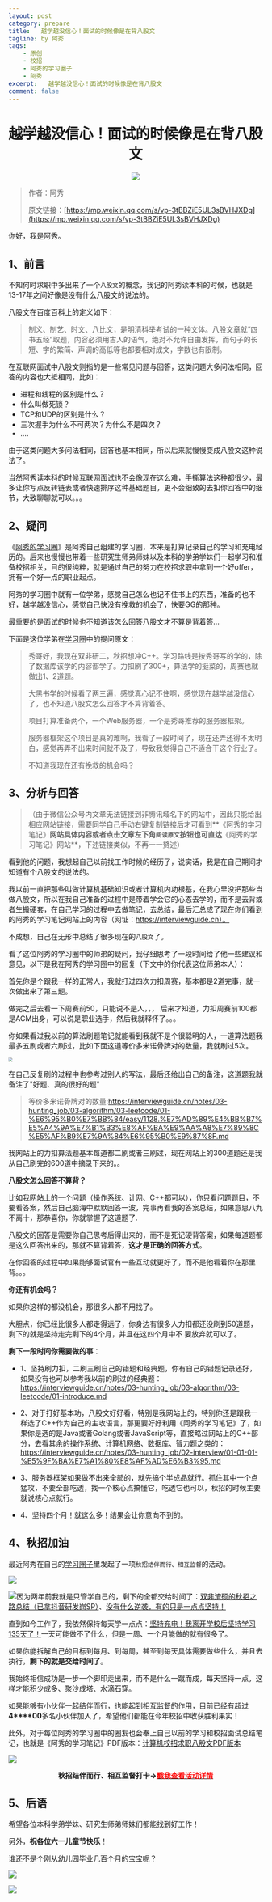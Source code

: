```yaml
---
layout: post
category: prepare
title:   越学越没信心！面试的时候像是在背八股文
tagline: by 阿秀
tags:
    - 原创
    - 校招
    - 阿秀的学习圈子
    - 阿秀
excerpt:   越学越没信心！面试的时候像是在背八股文
comment: false
---
```






<h1 align="center">
  越学越没信心！面试的时候像是在背八股文
</h1>
<div align="center">
  <a href="/notes/05-xiustar/01-xiustar_reading_guide/01-introduce.html#阿秀组建了一个校招学习圈子">
      <img src="https://axiu-image-bed.oss-cn-shanghai.aliyuncs.com/img/202206190108471.png">
  </a></div>


>作者：阿秀
>
>原文链接：[https://mp.weixin.qq.com/s/vp-3tBBZiE5UL3sBVHJXDg](https://mp.weixin.qq.com/s/vp-3tBBZiE5UL3sBVHJXDg)

你好，我是阿秀。

## 1、前言

不知何时求职中多出来了一个`八股文`的概念，我记的阿秀读本科的时候，也就是13-17年之间好像是没有什么八股文的说法的。

八股文在百度百科上的定义如下：

> 制义、制艺、时文、八比文，是明清科举考试的一种文体。八股文章就“四书五经”取题，内容必须用古人的语气，绝对不允许自由发挥，而句子的长短、字的繁简、声调的高低等也都要相对成文，字数也有限制。

在互联网面试中八股文则指的是一些常见问题与回答，这类问题大多问法相同，回答的内容也大抵相同，比如：

- 进程和线程的区别是什么？
- 什么叫做死锁？
- TCP和UDP的区别是什么？
- 三次握手为什么不可两次？为什么不是四次？
- ....

由于这类问题大多问法相同，回答也基本相同，所以后来就慢慢变成八股文这种说法了。

当然阿秀读本科的时候互联网面试也不会像现在这么难，手撕算法这种都很少，最多让你写点反转链表或者快速排序这种基础题目，更不会细致的去扣你回答中的细节，大致聊聊就可以。。。

## 2、疑问

《[阿秀的学习圈](/notes/05-xiustar/01-xiustar_reading_guide/01-introduce.md)》是阿秀自己组建的学习圈，本来是打算记录自己的学习和充电经历的。后来也慢慢也带着一些研究生师弟师妹以及本科的学弟学妹们一起学习和准备校招相关，目的很纯粹，就是通过自己的努力在校招求职中拿到一个好offer，拥有一个好一点的职业起点。

阿秀的学习圈中就有一位学弟，感觉自己怎么也记不住书上的东西，准备的也不好，越学越没信心，感觉自己快没有挽救的机会了，快要GG的那种。

最重要的是面试的时候也不知道该怎么回答八股文才不算是背着答...

下面是这位学弟在[学习圈](/notes/05-xiustar/01-xiustar_reading_guide/01-introduce.md)中的提问原文：

> 秀哥好，我现在双非研二，秋招想冲C++。学习路线是按秀哥写的学的，除了数据库该学的内容都学了。力扣刷了300+，算法学的挺菜的，周赛也就做出1、2道题。
>
> 大黑书学的时候看了两三遍，感觉真心记不住啊，感觉现在越学越没信心了，也不知道八股文怎么回答才不算背着答。
>
> 项目打算准备两个，一个Web服务器，一个是秀哥推荐的服务器框架。
>
> 服务器框架这个项目是真的难啊，我看了一段时间了，现在还弄还得不太明白，感觉再弄不出来时间就不及了，导致我觉得自己不适合干这个行业了。
>
> 不知道我现在还有挽救的机会吗？

## 3、分析与回答

> （由于微信公众号内文章无法链接到非腾讯域名下的网站中，因此只能给出相应网站链接，需要同学自己手动右键复制链接后才可看到**《阿秀的学习笔记》**网站具体内容或者点击文章左下角`阅读原文`按钮也可直达**《阿秀的学习笔记》网站**，下述链接类似，不再一一赘述）

看到他的问题，我想起自己以前找工作时候的经历了，说实话，我是在自己期间才知道有个八股文的说法的。

我以前一直把那些叫做计算机基础知识或者计算机内功根基，在我心里没把那些当做八股文，所以在我自己准备的过程中是带着学会它的心态去学的，而不是去背或者生搬硬套，在自己学习的过程中去做笔记，去总结，最后汇总成了现在你们看到的阿秀的学习笔记网站上的内容（网址：https://interviewguide.cn）。

不成想，自己在无形中总结了很多现在的`八股文`了。

看了这位阿秀的学习圈中的师弟的疑问，我仔细思考了一段时间给了他一些建议和意见，以下是我在阿秀的学习圈中的回复（下文中的你代表这位师弟本人）：

首先你是个跟我一样的正常人，我就打过四次力扣周赛，基本都是2道完事，就一次做出来了第三题。

做完之后去看一下周赛前50，只能说不是人，，， 后来才知道，力扣周赛前100都是ACM出身，可以说是职业选手，然后我就释怀了。。。 

你如果看过我以前的算法刷题笔记就能看到我就不是个很聪明的人，一道算法题我最多五刷或者六刷过，比如下面这道等价多米诺骨牌对的数量，我就刷过5次。

<img src="https://axiu-image-bed.oss-cn-shanghai.aliyuncs.com/img/202206011320752.png" style="zoom:50%;" />

在自己反复刷的过程中也参考过别人的写法，最后还给出自己的备注，这道题我就备注了"好题、真的很好的题"

> 等价多米诺骨牌对的数量:https://interviewguide.cn/notes/03-hunting_job/03-algorithm/03-leetcode/01-%E6%95%B0%E7%BB%84/easy/1128.%E7%AD%89%E4%BB%B7%E5%A4%9A%E7%B1%B3%E8%AF%BA%E9%AA%A8%E7%89%8C%E5%AF%B9%E7%9A%84%E6%95%B0%E9%87%8F.md

我网站上的力扣算法题基本每道都二刷或者三刷过，现在网站上的300道题还是我从自己刷完的600道中摘录下来的。。 

**八股文怎么回答不算背？**

比如我网站上的一个问题（操作系统、计网、C++都可以），你只看问题题目，不要看答案，然后自己脑海中默默回答一波，完事再看我的答案总结，如果意思八九不离十，那恭喜你，你就掌握了这道题了.

八股文的回答是需要你自己思考后得出来的，而不是死记硬背答案，如果每道题都是这么回答出来的，那就不算背着答，**这才是正确的回答方式**。

在你回答的过程中如果能够面试官有一些互动就更好了，而不是他看着你在那里背。。。 

**你还有机会吗？**

如果你这样的都没机会，那很多人都不用找了。

大胆点，你已经比很多人都走得远了，你身边有很多人力扣都还没刷到50道题，剩下的就是坚持走完剩下的4个月，并且在这四个月中不 要放弃就可以了。 

**剩下一段时间你需要做的事**：

- 1、坚持刷力扣，二刷三刷自己的错题和经典题，你有自己的错题记录还好，如果没有也可以参考我以前的刷过的经典题：https://interviewguide.cn/notes/03-hunting_job/03-algorithm/03-leetcode/01-introduce.md 

- 2、对于打好基本功，八股文好好看，特别是我网站上的，特别你还是跟我一样选了C++作为自己的主攻语言，那更要好好利用《阿秀的学习笔记》了，如果你是选的是Java或者Golang或者JavaScript等，直接略过网站上的C++部分，去看其余的操作系统、计算机网络、数据库、智力题之类的：https://interviewguide.cn/notes/03-hunting_job/02-interview/01-01-01-%E5%9F%BA%E7%A1%80%E8%AF%AD%E6%B3%95.md

- 3、服务器框架如果做不出来全部的，就先搞个半成品就行。抓住其中一个点猛攻，不要全部吃透，找一个核心点搞懂它，吃透它也可以，秋招的时候主要就说核心点就行。 

- 4、坚持四个月！就这么多！结果会让你意向不到的。



## 4、秋招加油

最近阿秀在自己的[学习圈子](http://mp.weixin.qq.com/s?__biz=Mzg2MDU0ODM3MA==&mid=2247503490&idx=1&sn=c0774b72d6db21f49a3ffb9bf500dd29&chksm=ce2632fff951bbe947883131ec62d4f3746355b7f2466a5b2a6c463de36ed9db80954299b6c6&scene=21#wechat_redirect)里发起了一项`秋招结伴而行、相互监督`的活动。

![](https://axiu-image-bed.oss-cn-shanghai.aliyuncs.com/img/202206181602774.png)

![](https://axiu-image-bed.oss-cn-shanghai.aliyuncs.com/img/202206181602169.png)因为两年前我就是只管学自己的，剩下的全都交给时间了：[双非渣硕的秋招之路总结（已拿抖音研发岗SP）](http://mp.weixin.qq.com/s?__biz=Mzg2MDU0ODM3MA==&mid=2247484185&idx=1&sn=39728960ae985a4ecda34da4fb076865&chksm=ce25ff64f95276727955bf6eb0838763c4864fa923d59440a4a3025f8b81df4fab219cba0a8f&scene=21#wechat_redirect)、[没有什么逆袭，有的只是一点点坚持！](http://mp.weixin.qq.com/s?__biz=Mzg2MDU0ODM3MA==&mid=2247490699&idx=1&sn=0f7a1ee4100a310d679f5ab84fbfa3bc&chksm=ce25e0f6f95269e08c740d212bc7b0d7a4f9a5c01b9a5fff7ed92c30f2348638a3b0c829374e&scene=21#wechat_redirect)

直到如今工作了，我依然保持每天学一点点：[坚持充电！我离开学校后坚持学习135天了！](http://mp.weixin.qq.com/s?__biz=Mzg2MDU0ODM3MA==&mid=2247502656&idx=1&sn=f277a32fe401896bf35744baff6e16b1&chksm=ce26373df951be2b5bb79d9b5a98bdfce33effe9a078ef3bcef535c69a3ec9ddab0a0155d93a&scene=21#wechat_redirect)一天可能做不了什么，但是一周、一个月能做的就有很多了。

如果你能拆解自己的目标到每月、到每周，甚至到每天具体需要做些什么，并且去执行，**剩下的就是交给时间了**。

我始终相信成功是一步一个脚印走出来，而不是什么一蹴而成，每天坚持一点，这样才能积少成多、聚沙成塔、水滴石穿。

如果能够有小伙伴一起结伴而行，也能起到相互监督的作用，目前已经有超过**4****00**多名小伙伴加入了，希望他们都能在今年校招中收获胜利果实！

此外，对于每位阿秀的学习圈中的圈友也会奉上自己以前的学习和校招面试总结笔记，也就是《阿秀的学习笔记》PDF版本：[计算机校招求职八股文PDF版本](http://mp.weixin.qq.com/s?__biz=Mzg2MDU0ODM3MA==&mid=2247503555&idx=1&sn=7bfa20dc7c494187630eb48d8a383ede&chksm=ce2632bef951bba8424f4c3f20747cbafc454a664e533896baebdc54328c47dc6a9eeedec162&scene=21#wechat_redirect)

![](https://axiu-image-bed.oss-cn-shanghai.aliyuncs.com/img/202206181602298.png)

<div align="center" style="font-weight: bold">秋招结伴而行、相互监督打卡-><a href="http://mp.weixin.qq.com/s?__biz=Mzg2MDU0ODM3MA==&mid=2247503490&idx=1&sn=c0774b72d6db21f49a3ffb9bf500dd29&chksm=ce2632fff951bbe947883131ec62d4f3746355b7f2466a5b2a6c463de36ed9db80954299b6c6&scene=21#wechat_redirect"><span style="color:red">戳我查看活动详情</span></a>
</div>



## 5、后语



希望各位本科学弟学妹、研究生师弟师妹们都能找到好工作！

另外，**祝各位六一儿童节快乐**！

谁还不是个刚从幼儿园毕业几百个月的宝宝呢？

![](https://axiu-image-bed.oss-cn-shanghai.aliyuncs.com/img/202206011336873.png)

![](https://axiu-image-bed.oss-cn-shanghai.aliyuncs.com/img/202206011337278.png)

